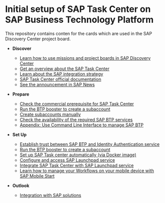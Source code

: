 # Initial setup of SAP Task Center on SAP Business Technology Platform

This repository contains conten for the cards which are used in the SAP Discovery Center project board.

- **Discover**

   - [Learn how to use missions and project boards in SAP Discovery Center](https://github.com/SAP-samples/btp-task-center-integration/blob/main/btp-inital-setup/learn-how-missions-and-project-boards-in-dc.md)
   - [Get an overview about the SAP Task Center](https://github.com/SAP-samples/btp-task-center-integration/blob/main/btp-inital-setup/get-an-overview-about-sap-task-center.md)
   - [Learn about the SAP integration strategy](https://github.com/SAP-samples/btp-task-center-integration/blob/main/btp-inital-setup/sap-integration-startegy.md)
   - [SAP Task Center official documentation](https://github.com/SAP-samples/btp-task-center-integration/blob/main/btp-inital-setup/sap-task-center-documentation.md)
   - [See the announcement in SAP News](https://github.com/SAP-samples/btp-task-center-integration/blob/main/btp-inital-setup/sap-task-center-documentation.md)

- **Prepare**

    - [Check the commercial prerequisite for SAP Task Center](https://github.com/SAP-samples/btp-task-center-integration/blob/main/btp-inital-setup/check-commercial-prereq-for-sap-task-center.md)
    - [Run the BTP booster to create a subaccount](https://github.com/SAP-samples/btp-task-center-integration/blob/main/btp-inital-setup/run-booster-to-create-subaccount.md)
    - [Create subaccounts manually](https://github.com/SAP-samples/btp-task-center-integration/blob/main/btp-inital-setup/create-subaccount-manually.md)
    - [Check the availability of the required SAP BTP services](https://github.com/SAP-samples/btp-task-center-integration/blob/main/btp-inital-setup/create-subaccount-manually.md)
    - [Appendix: Use Command Line Interface to manage SAP BTP](https://github.com/SAP-samples/btp-task-center-integration/blob/main/btp-inital-setup/btp_cli.md)

- **Set Up**

    - [Establish trust between SAP BTP and Identity Authentication service](https://github.com/SAP-samples/btp-task-center-integration/blob/main/btp-inital-setup/trust-setup-with-btp.md)
    - [Run the BTP booster to create a subaccount](https://github.com/SAP-samples/btp-task-center-integration/blob/main/btp-inital-setup/set-up-sap-task-center-automatically.md)
    - [Set up SAP Task center automatically (via Docker image)](https://github.com/SAP-samples/btp-setup-automator/blob/main/usecases/released/discoverycenter/3774-taskcenter/README.md)
    - [Configure and access SAP Launchpad service](https://github.com/SAP-samples/btp-task-center-integration/blob/main/btp-inital-setup/config-lp-service.md)
    - [Integrate SAP Task Center with SAP Launchpad service](https://github.com/SAP-samples/btp-task-center-integration/blob/main/btp-inital-setup/integrate-sap-task-center-with-sap-lp-service.md)
    - [Learn how to manage your Workflows on your mobile device with SAP Mobile Start](https://github.com/SAP-samples/btp-task-center-integration/blob/main/btp-inital-setup/integrate-task-center-with-mobile-start.md)

- **Outlook**
    - [Integration with SAP solutions](https://github.com/SAP-samples/btp-task-center-integration/blob/main/btp-inital-setup/integration-with-sap-solutions.md)
